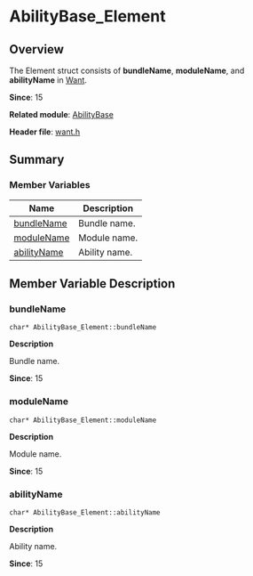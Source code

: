 # AbilityBase_Element


## Overview

The Element struct consists of **bundleName**, **moduleName**, and **abilityName** in [Want](want__8h.md).

**Since**: 15

**Related module**: [AbilityBase](_ability_base.md)

**Header file**: [want.h](want__8h.md)


## Summary


### Member Variables

| Name| Description|
| -------- | -------- |
| [bundleName](#bundlename) | Bundle name.|
| [moduleName](#modulename) | Module name.|
| [abilityName](#abilityname) | Ability name.|


## Member Variable Description


### bundleName


```
char* AbilityBase_Element::bundleName
```

**Description**

Bundle name.

**Since**: 15


### moduleName


```
char* AbilityBase_Element::moduleName
```

**Description**

Module name.

**Since**: 15


### abilityName


```
char* AbilityBase_Element::abilityName
```

**Description**

Ability name.

**Since**: 15
